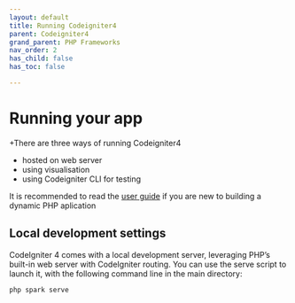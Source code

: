 ```yaml
---
layout: default
title: Running Codeigniter4
parent: Codeigniter4
grand_parent: PHP Frameworks
nav_order: 2
has_child: false
has_toc: false

---
```


# Running your app

+There are three ways of running Codeigniter4
* hosted on web server
* using visualisation
* using Codeigniter CLI for testing

It is recommended to read the [user guide](https://codeigniter.com/user_guide/intro/index.html) if you are new to building a dynamic PHP aplication

## Local development settings

CodeIgniter 4 comes with a local development server, leveraging PHP’s built-in web server with CodeIgniter routing. You can use the serve script to launch it, with the following command line in the main directory:

```bash
php spark serve
```
